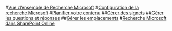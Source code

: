 #[Vue d’ensemble de Recherche Microsoft](overview-microsoft-search.md)
#[Configuration de la recherche Microsoft](setup-microsoft-search.md)
#[Planifier votre contenu](plan-your-content.md)
##[Gérer des signets](manage-bookmarks.md)
##[Gérer les questions et réponses](manage-qas.md)
##[Gérer les emplacements](manage-locations.md)
#[Recherche Microsoft dans SharePoint Online](get-started-search-in-sharepoint-online.md)